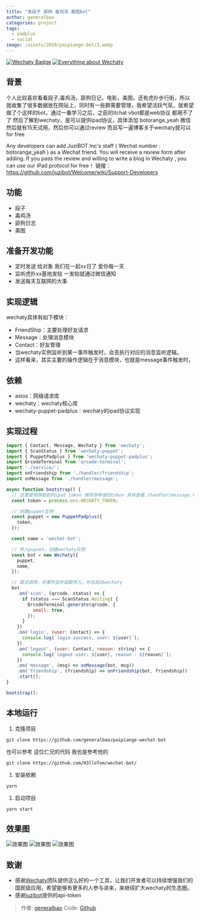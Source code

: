 ```yaml
---
title: "发段子 舔狗 毒鸡汤 美图bot"
author: generalbao
categories: project
tags:
  - padplus
  - social
image: /assets/2020/paipiange-bot/1.webp
---
```


[![Wechaty Badge](https://img.shields.io/badge/Powered%20By-Wechaty-green.svg#align=left&display=inline&height=20&margin=%5Bobject%20Object%5D&originHeight=20&originWidth=132&status=done&style=none&width=132)](https://github.com/wechaty/wechaty)
[![Everything about Wechaty](https://img.shields.io/badge/Wechaty-%E5%BC%80%E6%BA%90%E6%BF%80%E5%8A%B1%E8%AE%A1%E5%88%92-green.svg#align=left&display=inline&height=20&margin=%5Bobject%20Object%5D&originHeight=20&originWidth=134&status=done&style=none&width=134)](https://github.com/juzibot/Welcome/wiki/Everything-about-Wechaty)

## 背景

个人比较喜欢看看段子,毒鸡汤，舔狗日记，电影，美图，还有虎扑步行街，所以就收集了很多数据放在网站上，同时有一些群需要管理，我希望活跃气氛，就希望做了个这样的bot，通过一番学习之后，之前的itchat vbot都是web协议 都用不了了 然后了解到wechaty，是可以提供ipad协议，具体添加 botorange_yeah 微信 然后就有15天试用，然后你可以通过review 而且写一遍博客关于wechaty就可以 for free  

Any developers can add JuziBOT Inc's staff ( Wechat number : botorange_yeah ) as a Wechat friend. You will receive a review form after adding. If you pass the review and willing to write a blog in Wechaty , you can use our iPad protocol for free！
链接：<https://github.com/juzibot/Welcome/wiki/Support-Developers>

## 功能

- 段子
- 毒鸡汤
- 舔狗日志
- 美图

## 准备开发功能

- 定时发送 给对象 我们在一起xx日了 爱你每一天
- 监听虎扑xx基地发帖 一发帖就通过微信通知
- 发送每天互联网的大事

## 实现逻辑

wechaty具体有如下模块：

- FriendShip：主要处理好友请求
- Message：处理消息模块
- Contact：好友管理
- 当wechaty实例监听到某一事件触发时，会去执行对应的消息监听逻辑。
- 这样看来，其实主要的操作逻辑在于消息模块，也就是message事件触发时，

## 依赖

- axios：网络请求库
- wechaty：wechaty核心库
- wechaty-puppet-padplus：wechaty的ipad协议实现

## 实现过程

```javascript
import { Contact, Message, Wechaty } from 'wechaty';
import { ScanStatus } from 'wechaty-puppet';
import { PuppetPadplus } from 'wechaty-puppet-padplus';
import QrcodeTerminal from 'qrcode-terminal';
import './service/';
import onFriendship from './handler/friendship';
import onMessage from './handler/message';

async function bootstrap() {
  // 这里使用获取到的ipad token 填写你申请的token 具体查看./handler/message.ts
  const token = process.env.WECHATY_TOKEN;

  // 创建puppet实例
  const puppet = new PuppetPadplus({
    token,
  });

  const name = 'wechat-bot';

  // 传入pupoet，创建wechaty实例
  const bot = new Wechaty({
    puppet,
    name,
  });

  // 链式调用，将事件监听函数传入，并且启动wechaty
  bot
    .on('scan', (qrcode, status) => {
      if (status === ScanStatus.Waiting) {
        QrcodeTerminal.generate(qrcode, {
          small: true,
        });
      }
    })
    .on('login', (user: Contact) => {
      console.log(`login success, user: ${user}`);
    })
    .on('logout', (user: Contact, reason: string) => {
      console.log(`logout user: ${user}, reason : ${reason}`);
    })
    .on('message', (msg) => onMessage(bot, msg))
    .on('friendship', (friendship) => onFriendship(bot, friendship))
    .start();
}

bootstrap();

```

## 本地运行

1. 克隆项目

```shell
git clone https://github.com/generalbao/paipiange-wechat-bot
```

也可以参考 这位仁兄的代码 我也是参考他的

```shell
git clone https://github.com/H3lloTom/wechat-bot/
```

1. 安装依赖

```shell
yarn
```

1. 启动项目

```shell
yarn start
```

## 效果图

![效果图](/assets/2020/paipiange-bot/1.webp)
![效果图](/assets/2020/paipiange-bot/2.webp)
![效果图](/assets/2020/paipiange-bot/4.webp)

## 致谢

- 感谢[Wechaty](https://wechaty.github.io)团队提供这么好的一个工具，让我们开发者可以持续增强我们的国民级应用。希望能够有更多的人参与进来，来继续扩大wechaty的生态圈。
- 感谢[juzibot](https://www.juzibot.com)提供的api-token

> 作者: [generalbao](https://github.com/generalbao/)
> Code: [Github](https://github.com/generalbao/paipiange-wechat-bot)
